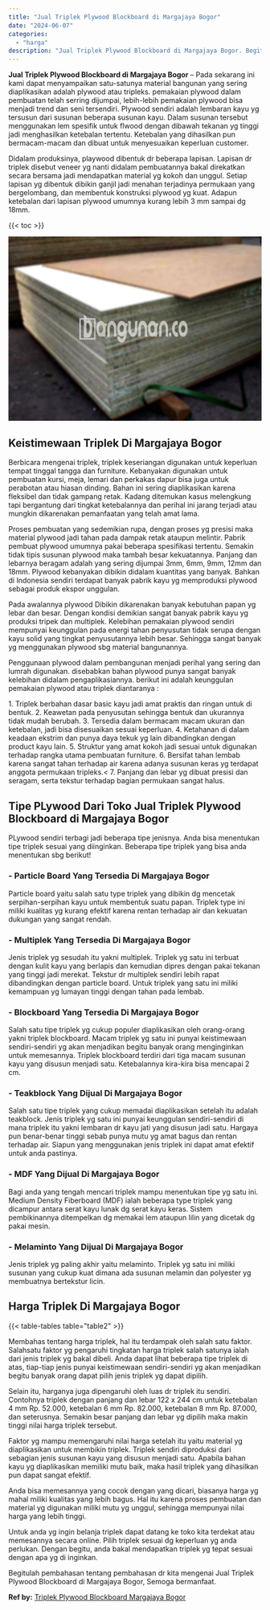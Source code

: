 ```yaml
---
title: "Jual Triplek Plywood Blockboard di Margajaya Bogor"
date: "2024-06-07"
categories: 
  - "harga"
description: "Jual Triplek Plywood Blockboard di Margajaya Bogor. Begitulah pembahasan tentang pembahasan dr kita mengenai Jual Triplek Plywood Blockboard di Margajaya Bog..."
---
```


**Jual Triplek Plywood Blockboard di Margajaya Bogor** – Pada sekarang ini kami dapat menyampaikan satu-satunya material bangunan yang sering diaplikasikan adalah plywood atau tripleks. pemakaian plywood dalam pembuatan telah serring dijumpai, lebih-lebih pemakaian plywood bisa menjadi trend dan seni tersendiri. Plywood sendiri adalah lembaran kayu yg tersusun dari susunan beberapa susunan kayu. Dalam susunan tersebut menggunakan lem spesifik untuk flwood dengan dibawah tekanan yg tinggi jadi menghasilkan ketebalan tertentu. Ketebalan yang dihasilkan pun bermacam-macam dan dibuat untuk menyesuaikan keperluan customer.

Didalam produksinya, playwood dibentuk dr beberapa lapisan. Lapisan dr triplek disebut veneer yg nanti didalam pembuatannya bakal direkatkan secara bersama jadi mendapatkan material yg kokoh dan unggul. Setiap lapisan yg dibentuk dibikin ganjil jadi menahan terjadinya permukaan yang bergelombang, dan membentuk konstruksi plywood yg kuat. Adapun ketebalan dari lapisan plywood umumnya kurang lebih 3 mm sampai dg 18mm.

{{< toc >}}

![Jual Triplek Plywood Blockboard di Margajaya Bogor](/images/jual-triplek-murah-29.png)

## Keistimewaan Triplek Di Margajaya Bogor

Berbicara mengenai triplek, triplek keseriangan digunakan untuk keperluan tempat tinggal tangga dan furniture. Kebanyakan digunakan untuk pembuatan kursi, meja, lemari dan perkakas dapur bisa juga untuk perabotan atau hiasan dinding. Bahan ini sering diaplikasikan karena fleksibel dan tidak gampang retak. Kadang ditemukan kasus melengkung tapi bergantung dari tingkat ketebalannya dan perihal ini jarang terjadi atau mungkin dikarenakan pemanfaatan yang telah amat lama.

Proses pembuatan yang sedemikian rupa, dengan proses yg presisi maka material plywood jadi tahan pada dampak retak ataupun melintir. Pabrik pembuat plywood umumnya pakai beberapa spesifikasi tertentu. Semakin tidak tipis susunan plywood maka tambah besar kekuatannya. Panjang dan lebarnya beragam adalah yang sering dijumpai 3mm, 6mm, 9mm, 12mm dan 18mm. Plywood kebanyakan dibikin didalam kuantitas yang banyak. Bahkan di Indonesia sendiri terdapat banyak pabrik kayu yg memproduksi plywood sebagai produk ekspor unggulan.

Pada awalannya plywood Dibikin dikarenakan banyak kebutuhan papan yg lebar dan besar. Dengan kondisi demikian sangat banyak pabrik kayu yg produksi tripek dan multiplek. Kelebihan pemakaian plywood sendiri mempunyai keunggulan pada energi tahan penyusutan tidak serupa dengan kayu solid yang tingkat penyusutannya lebih besar. Sehingga sangat banyak yg menggunakan plywood sbg material bangunannya.

Penggunaan plywood dalam pembangunan menjadi perihal yang sering dan lumrah digunakan. disebabkan bahan plywood punya sangat banyak kelebihan didalam pengaplikasiannya. berikut ini adalah keunggulan pemakaian plywood atau triplek diantaranya :

1\. Triplek berbahan dasar basic kayu jadi amat praktis dan ringan untuk di bentuk. 2. Keawetan pada penyusutan sehingga bentuk dan ukurannya tidak mudah berubah. 3. Tersedia dalam bermacam macam ukuran dan ketebalan, jadi bisa disesuaikan sesuai keperluan. 4. Ketahanan di dalam keadaan ekstrim dan punya daya tekuk yg lain dibandingkan dengan product kayu lain. 5. Struktur yang amat kokoh jadi sesuai untuk digunakan terhadap rangka utama pembuatan furniture. 6. Bersifat tahan lembab karena sangat tahan terhadap air karena adanya susunan keras yg terdapat anggota permukaan tripleks.< 7. Panjang dan lebar yg dibuat presisi dan seragam, serta tekstur terhadap bagian permukaan sangat halus.

## Tipe PLywood Dari Toko Jual Triplek Plywood Blockboard di Margajaya Bogor

PLywood sendiri terbagi jadi beberapa tipe jenisnya. Anda bisa menentukan tipe triplek sesuai yang diinginkan. Beberapa tipe triplek yang bisa anda menentukan sbg berikut!

### \- Particle Board Yang Tersedia Di Margajaya Bogor

Particle board yaitu salah satu type triplek yang dibikin dg mencetak serpihan-serpihan kayu untuk membentuk suatu papan. Triplek type ini miliki kualitas yg kurang efektif karena rentan terhadap air dan kekuatan dukungan yang sangat rendah.

### \- Multiplek Yang Tersedia Di Margajaya Bogor

Jenis triplek yg sesudah itu yakni multiplek. Triplek yg satu ini terbuat dengan kulit kayu yang berlapis dan kemudian dipres dengan pakai tekanan yang tinggi jadi merekat. Tekstur dr multiplek sendiri lebih rapat dibandingkan dengan particle board. Untuk triplek yang satu ini miliki kemampuan yg lumayan tinggi dengan tahan pada lembab.

### \- Blockboard Yang Tersedia Di Margajaya Bogor

Salah satu tipe triplek yg cukup populer diaplikasikan oleh orang-orang yakni triplek blockboard. Macam triplek yg satu ini punyai keistimewaan sendiri-sendiri yg akan menjadikan begitu banyak orang menginginkan untuk memesannya. Triplek blockboard terdiri dari tiga macam susunan kayu yang disusun menjadi satu. Ketebalannya kira-kira bisa mencapai 2 cm.

### \- Teakblock Yang Dijual Di Margajaya Bogor

Salah satu tipe triplek yang cukup memadai diaplikasikan setelah itu adalah teakblock. Jenis triplek yg satu ini punyai keunggulan sendiri-sendiri di mana triplek itu yakni lembaran dr kayu jati yang disusun jadi satu. Hargaya pun benar-benar tinggi sebab punya mutu yg amat bagus dan rentan terhadap air. Siapun yang menggunakan jenis triplek ini dapat amat efektif untuk anda pastinya.

### \- MDF Yang Dijual Di Margajaya Bogor

Bagi anda yang tengah mencari triplek mampu menentukan tipe yg satu ini. Medium Density Fiberboard (MDF) ialah beberapa type triplek yang dicampur antara serat kayu lunak dg serat kayu keras. Sistem pembikinannya ditempelkan dg memakai lem ataupun lilin yang dicetak dg pakai mesin.

### \- Melaminto Yang Dijual Di Margajaya Bogor

Jenis triplek yg paling akhir yaitu melaminto. Triplek yg satu ini miliki susunan yang cukup kuat dimana ada susunan melamin dan polyester yg membuatnya bertekstur licin.

## Harga Triplek Di Margajaya Bogor

{{< table-tables table="table2" >}}

Membahas tentang harga triplek, hal itu terdampak oleh salah satu faktor. Salahsatu faktor yg pengaruhi tingkatan harga triplek salah satunya ialah dari jenis triplek yg bakal dibeli. Anda dapat lihat beberapa tipe triplek di atas, tiap-tiap jenis punyai keistimewaan sendiri-sendiri yg akan menjadikan begitu banyak orang dapat pilih jenis triplek yg dapat dipilih.

Selain itu, harganya juga dipengaruhi oleh luas dr triplek itu sendiri. Contohnya triplek dengan panjang dan lebar 122 x 244 cm untuk ketebalan 4 mm Rp. 52.000, ketebalan 6 mm Rp. 82.000, ketebalan 8 mm Rp. 87.000, dan seterusnya. Semakin besar panjang dan lebar yg dipilih maka makin tinggi nilai harga triplek tersebut.

Faktor yg mampu memengaruhi nilai harga setelah itu yaitu material yg diaplikasikan untuk membikin triplek. Triplek sendiri diproduksi dari sebagian jenis susunan kayu yang disusun menjadi satu. Apabila bahan kayu yg diaplikasikan memiliki mutu baik, maka hasil triplek yang dihasilkan pun dapat sangat efektif.

Anda bisa memesannya yang cocok dengan yang dicari, biasanya harga yg mahal miliki kualitas yang lebih bagus. Hal itu karena proses pembuatan dan material yg digunakan miliki mutu yg unggul, sehingga mempunyai nilai harga yang lebih tinggi.

Untuk anda yg ingin belanja triplek dapat datang ke toko kita terdekat atau memesannya secara online. Pilih triplek sesuai dg keperluan yg anda perlukan. Dengan begitu, anda bakal mendapatkan triplek yg tepat sesuai dengan apa yg di inginkan.

Begitulah pembahasan tentang pembahasan dr kita mengenai Jual Triplek Plywood Blockboard di Margajaya Bogor, Semoga bermanfaat.

**Ref by:** [Triplek Plywood Blockboard Margajaya Bogor](https://id.wikipedia.org/wiki/Triplek)

